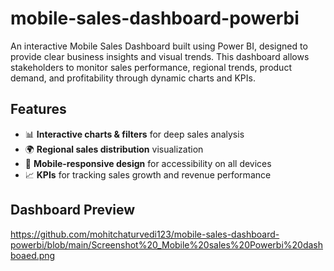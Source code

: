 # mobile-sales-dashboard-powerbi
An interactive Mobile Sales Dashboard built using Power BI, designed to provide clear business insights and visual trends.
This dashboard allows stakeholders to monitor sales performance, regional trends, product demand, and profitability through dynamic charts and KPIs.

## Features  
- 📊 **Interactive charts & filters** for deep sales analysis  
- 🌍 **Regional sales distribution** visualization  
- 📱 **Mobile-responsive design** for accessibility on all devices  
- 📈 **KPIs** for tracking sales growth and revenue performance  

## Dashboard Preview  
https://github.com/mohitchaturvedi123/mobile-sales-dashboard-powerbi/blob/main/Screenshot%20_Mobile%20sales%20Powerbi%20dashboaed.png
